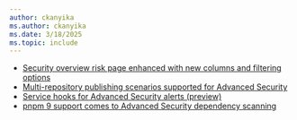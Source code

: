 ```yaml
---
author: ckanyika
ms.author: ckanyika
ms.date: 3/18/2025
ms.topic: include
---
```


- [Security overview risk page enhanced with new columns and filtering options](#security-overview-risk-page-enhanced-with-new-columns-and-filtering-options)
- [Multi-repository publishing scenarios supported for Advanced Security](#multi-repository-publishing-scenarios-supported-for-advanced-security)
- [Service hooks for Advanced Security alerts (preview)](#service-hooks-for-advanced-security-alerts-preview)
- [pnpm 9 support comes to Advanced Security dependency scanning](#pnpm-9-support-comes-to-advanced-security-dependency-scanning)


